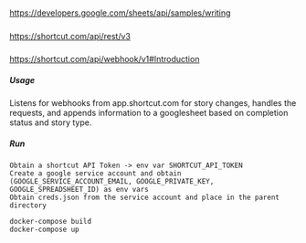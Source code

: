 #####
https://developers.google.com/sheets/api/samples/writing
#####
https://shortcut.com/api/rest/v3
#####
https://shortcut.com/api/webhook/v1#Introduction

##### Usage
Listens for webhooks from app.shortcut.com for story changes, handles the requests, and appends information to a googlesheet based on completion status and story type.
##### Run
```
Obtain a shortcut API Token -> env var SHORTCUT_API_TOKEN
Create a google service account and obtain (GOOGLE_SERVICE_ACCOUNT_EMAIL, GOOGLE_PRIVATE_KEY, GOOGLE_SPREADSHEET_ID) as env vars
Obtain creds.json from the service account and place in the parent directory

docker-compose build
docker-compose up 
```

